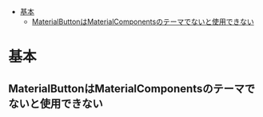 <!-- TOC depthFrom:1 depthTo:6 withLinks:1 updateOnSave:1 orderedList:0 -->

- [基本](#基本)
	- [MaterialButtonはMaterialComponentsのテーマでないと使用できない](#materialbuttonはmaterialcomponentsのテーマでないと使用できない)

<!-- /TOC -->


# 基本

## MaterialButtonはMaterialComponentsのテーマでないと使用できない




